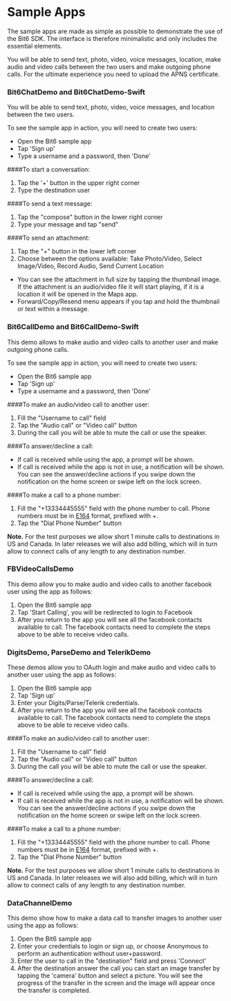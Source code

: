Sample Apps
=============

The sample apps are made as simple as possible to demonstrate the use of the Bit6 SDK. The interface is therefore minimalistic and only includes the essential elements.

You will be able to send text, photo, video, voice messages, location, make audio and video calls between the two users and make outgoing phone calls. For the ultimate experience you need to upload the APNS certificate.

### Bit6ChatDemo and Bit6ChatDemo-Swift

You will be able to send text, photo, video, voice messages, and location between the two users.

To see the sample app in action, you will need to create two users:

* Open the Bit6 sample app
* Tap 'Sign up'
* Type a username and a password, then 'Done'

####To start a conversation:
1. Tap the '+' button in the upper right corner
2. Type the destination user

####To send a text message:
1. Tap the "compose" button in the lower right corner
2. Type your message and tap "send"

####To send an attachment:
1. Tap the "+" button in the lower left corner
2. Choose between the options available: Take Photo/Video, Select Image/Video, Record Audio, Send Current Location

* You can see the attachment in full size by tapping the thumbnail image. If the attachment is an audio/video file it will start playing, if it is a location it will be opened in the Maps app.
* Forward/Copy/Resend menu appears if you tap and hold the thumbnail or text within a message.

 
### Bit6CallDemo and Bit6CallDemo-Swift

This demo allows to make audio and video calls to another user and make outgoing phone calls.

To see the sample app in action, you will need to create two users:
* Open the Bit6 sample app
* Tap 'Sign up'
* Type a username and a password, then 'Done'

####To make an audio/video call to another user:
1. Fill the "Username to call" field
2. Tap the "Audio call" or "Video call" button
3. During the call you will be able to mute the call or use the speaker.

####To answer/decline a call:
* If call is received while using the app, a prompt will be shown.
* If call is received while the app is not in use, a notification will be shown. You can see the answer/decline actions if you swipe down the notification on the home screen or swipe left on the lock screen.

####To make a call to a phone number:
1. Fill the "+13334445555" field with the phone number to call. Phone numbers must be in [E164](http://en.wikipedia.org/wiki/E.164) format, prefixed with +.
2. Tap the "Dial Phone Number" button

__Note.__ For the test purposes we allow short 1 minute calls to destinations in US and Canada. In later releases we will also add billing, which will in turn allow to connect calls of any length to any destination number.

### FBVideoCallsDemo

This demo allow you to make audio and video calls to another facebook user using the app as follows:

1. Open the Bit6 sample app
2. Tap 'Start Calling', you will be redirected to login to Facebook
3. After you return to the app you will see all the facebook contacts available to call. The facebook contacts need to complete the steps above to be able to receive video calls.

### DigitsDemo, ParseDemo and TelerikDemo

These demos allow you to OAuth login and make audio and video calls to another user using the app as follows:

1. Open the Bit6 sample app
2. Tap 'Sign up'
3. Enter your Digits/Parse/Telerik credentials.
4. After you return to the app you will see all the facebook contacts available to call. The facebook contacts need to complete the steps above to be able to receive video calls.


####To make an audio/video call to another user:
1. Fill the "Username to call" field
2. Tap the "Audio call" or "Video call" button
3. During the call you will be able to mute the call or use the speaker.

####To answer/decline a call:
* If call is received while using the app, a prompt will be shown.
* If call is received while the app is not in use, a notification will be shown. You can see the answer/decline actions if you swipe down the notification on the home screen or swipe left on the lock screen.

####To make a call to a phone number:
1. Fill the "+13334445555" field with the phone number to call. Phone numbers must be in [E164](http://en.wikipedia.org/wiki/E.164) format, prefixed with +.
2. Tap the "Dial Phone Number" button

__Note.__ For the test purposes we allow short 1 minute calls to destinations in US and Canada. In later releases we will also add billing, which will in turn allow to connect calls of any length to any destination number.


### DataChannelDemo

This demo show how to make a data call to transfer images to another user using the app as follows:

1. Open the Bit6 sample app
2. Enter your credentials to login or sign up, or choose Anonymous to perform an authentication without user+password.
3. Enter the user to call in the "destination" field and press 'Connect'
4. After the destination answer the call you can start an image transfer by tapping the 'camera' button and select a picture. You will see the progress of the transfer in the screen and the image will appear once the transfer is completed.